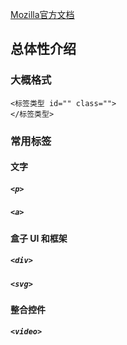 [Mozilla官方文档](https://developer.mozilla.org/zh-CN/)
## 总体性介绍
### 大概格式
```
<标签类型 id="" class="">
</标签类型>
```
### 常用标签
#### 文字
##### `<p>`


##### `<a>`

#### 盒子 UI 和框架
##### `<div>`



##### `<svg>`


#### 整合控件
##### `<video>`
